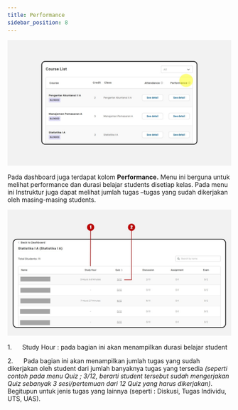 ```yaml
---
title: Performance
sidebar_position: 8
---
```

![](/img/performance-1.jpg)

Pada dashboard juga terdapat kolom **Performance.** Menu ini berguna untuk melihat performance dan durasi belajar students disetiap kelas. Pada menu ini Instruktur juga dapat melihat jumlah tugas –tugas yang sudah dikerjakan oleh masing-masing students.

![](/img/performance-2.jpg)

1.      Study Hour : pada bagian ini akan menampilkan durasi belajar student

2.      Pada bagian ini akan menampilkan jumlah tugas yang sudah dikerjakan oleh student dari jumlah banyaknya tugas yang tersedia *(seperti contoh pada menu Quiz ; 3/12, berarti student tersebut sudah mengerjakan Quiz sebanyak 3 sesi/pertemuan dari 12 Quiz yang harus dikerjakan)*. Begitupun untuk jenis tugas yang lainnya (seperti : Diskusi, Tugas Individu, UTS, UAS).
